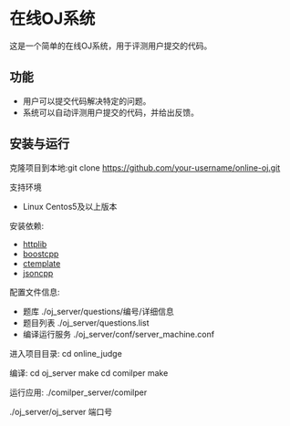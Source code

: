 # 在线OJ系统
这是一个简单的在线OJ系统，用于评测用户提交的代码。

## 功能
- 用户可以提交代码解决特定的问题。
- 系统可以自动评测用户提交的代码，并给出反馈。


##  安装与运行
克隆项目到本地:git clone https://github.com/your-username/online-oj.git

支持环境
- Linux Centos5及以上版本


安装依赖:
- [httplib](https://github.com/yhirose/cpp-httplib)
- [boostcpp](https://www.boost.org/)
- [ctemplate](https://github.com/OlafvdSpek/ctemplate)
- [jsoncpp](https://github.com/open-source-parsers/jsoncpp)



配置文件信息:
- 题库 ./oj_server/questions/编号/详细信息
- 题目列表 ./oj_server/questions.list
- 编译运行服务 ./oj_server/conf/server_machine.conf


进入项目目录:
cd online_judge

编译:
cd oj_server 
make
cd comilper
make

运行应用:
./comilper_server/comilper

./oj_server/oj_server 端口号
